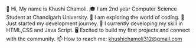 👋 Hi, My name is Khushi Chamoli.
🎓 I am 2nd year Computer Science Student at Chandigarh University.
👀 I am exploring the world of coding. 
🔭 Just started my development journey.
🌱 I currently developing my skill in HTML,CSS and Java Script.
🖥️ Excited to build my first projects and connect with the community.
📫 How to reach me: khushichamoli312@gmail.com
